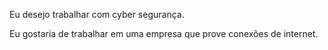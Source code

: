 Eu desejo trabalhar com cyber segurança.

Eu gostaria de trabalhar em uma empresa que prove conexões de internet.
